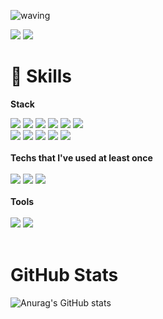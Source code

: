 ![waving](https://capsule-render.vercel.app/api?type=waving&height=200&text=Jieun&fontAlign=74&fontAlignY=40&color=gradient)

<a href="https://instagram.com/jieun_feel"><img src="https://img.shields.io/badge/Instagram-E5426E?style=logo=Instagram&logoColor=white"/></a> <a href="mailto:pandaa0628@gmail.com" target="_blank"><img src="https://img.shields.io/badge/Gmail-EA4335?style=&logo=Gmail&logoColor=white"/></a>

# 🌱 Skills 
<strong>Stack</strong>
<div>
<img src="https://img.shields.io/badge/Html-E34F26?style=&logo=Html5&logoColor=white"/> <img src="https://img.shields.io/badge/CSS-1572B6?style=&logo=CSS3&logoColor=white"/> <img src="https://img.shields.io/badge/JavaScript-F7DF1E?style=&logo=JavaScript&logoColor=white"/> <img src="https://img.shields.io/badge/React-61DAFB?style=&logo=React&logoColor=white"/> <img src="https://img.shields.io/badge/Redux-764ABC?style=&logo=Redux&logoColor=white"/> <img src="https://img.shields.io/badge/React Router-CA4245?style=&logo=React Router&logoColor=white"/> <br> <img src="https://img.shields.io/badge/Bootstrap-7952B3?style=&logo=Bootstrap&logoColor=white"/> <img src="https://img.shields.io/badge/MUI-007FFF?style=&logo=MUI&logoColor=white"/> <img src="https://img.shields.io/badge/jQuery-0769AD?style=&logo=jQuery&logoColor=white"/> <img src="https://img.shields.io/badge/styled-components-DB7093?style=&logo=styled-components&logoColor=white"/> <img src="https://img.shields.io/badge/Visual Studio Code-007ACC?style=&logo=Visual Studio Code&logoColor=white"/>
</div>
<br>
<strong>Techs that I've used at least once</strong>
<br>
<br>
<div>
<img src="https://img.shields.io/badge/MongoDB-47A248?style=&logo=MongoDB&logoColor=white"/> <img src="https://img.shields.io/badge/Amazon AWS-232F3E?style=&logo=Amazon AWS&logoColor=white"/> <img src="https://img.shields.io/badge/Firebase-FFCA28?style=&logo=Firebase&logoColor=white"/>
</div>
</br>
<strong>Tools</strong>
<br>
<br>
<div>
<img src="https://img.shields.io/badge/Git-F05032?style=&logo=Git&logoColor=white"/> <img src="https://img.shields.io/badge/GitHub-181717?style=&logo=GitHub&logoColor=white"/> 
</div>
</br>

# GitHub Stats
![Anurag's GitHub stats](https://github-readme-stats.vercel.app/api?username=JIEUN24&show_icons=true&theme=swift)

<!--
**JIEUN24/JIEUN24** is a ✨ _special_ ✨ repository because its `README.md` (this file) appears on your GitHub profile.

Here are some ideas to get you started:

- 🔭 I’m currently working on ...
- 🌱 I’m currently learning ...
- 👯 I’m looking to collaborate on ...
- 🤔 I’m looking for help with ...
- 💬 Ask me about ...
- 📫 How to reach me: ...
- 😄 Pronouns: ...
- ⚡ Fun fact: ...
-->
